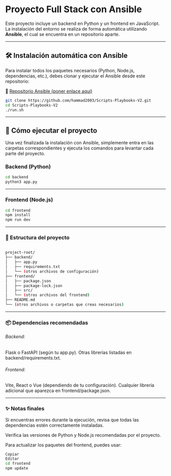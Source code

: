 # Proyecto Full Stack con Ansible

Este proyecto incluye un backend en Python y un frontend en JavaScript.  
La instalación del entorno se realiza de forma automática utilizando **Ansible**, el cual se encuentra en un repositorio aparte.

---

## 🛠️ Instalación automática con Ansible

Para instalar todos los paquetes necesarios (Python, Node.js, dependencias, etc.), debes clonar y ejecutar el Ansible desde este repositorio:

🔗 [Repositorio Ansible (poner enlace aquí)](https://github.com/hammad2003/Scripts-Playbooks-V2)

```bash
git clone https://github.com/hammad2003/Scripts-Playbooks-V2.git
cd Scripts-Playbooks-V2
./run.sh
```

---

## 🚀 Cómo ejecutar el proyecto

Una vez finalizada la instalación con Ansible, simplemente entra en las carpetas correspondientes y ejecuta los comandos para levantar cada parte del proyecto.

### Backend (Python)

```bash
cd backend
python3 app.py
```
---

### Frontend (Node.js)

```bash
cd frontend
npm install
npm run dev
```

---

### 🧱 Estructura del proyecto

```bash

project-root/
├── backend/
│   ├── app.py
│   ├── requirements.txt
│   └── (otros archivos de configuración)
├── frontend/
│   ├── package.json
│   ├── package-lock.json
│   ├── src/
│   └── (otros archivos del frontend)
├── README.md
└── (otros archivos o carpetas que creas necesarios)
```

---

### 📦 Dependencias recomendadas

###### Backend:

Flask o FastAPI (según tu app.py).
Otras librerías listadas en backend/requirements.txt.

###### Frontend:

Vite, React o Vue (dependiendo de tu configuración).
Cualquier librería adicional que aparezca en frontend/package.json.

---


### ✨ Notas finales
Si encuentras errores durante la ejecución, revisa que todas las dependencias estén correctamente instaladas.

Verifica las versiones de Python y Node.js recomendadas por el proyecto.

Para actualizar los paquetes del frontend, puedes usar:

```bash
Copiar
Editar
cd frontend
npm update
```
